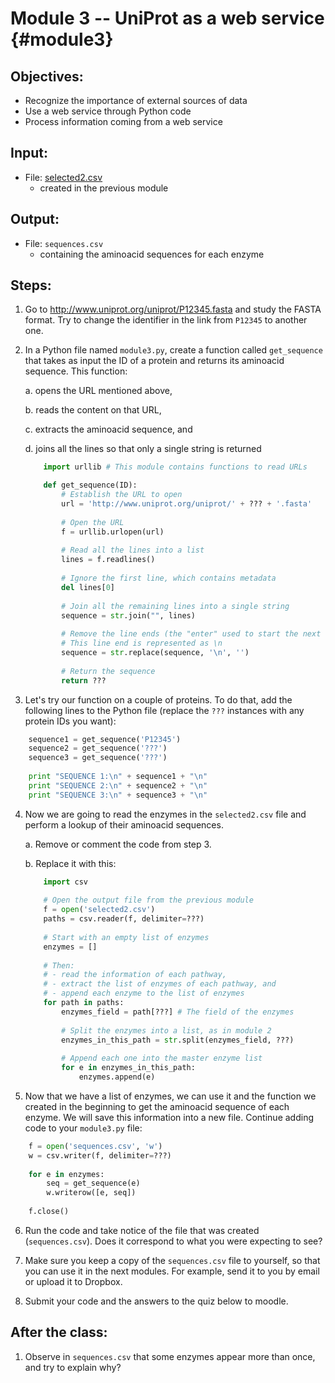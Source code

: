 # Module 3 -- UniProt as a web service {#module3}

## Objectives:
- Recognize the importance of external sources of data
- Use a web service through Python code
- Process information coming from a web service

## Input:
- File: [selected2.csv](files/selected2.csv)
    - created in the previous module

## Output:
- File: `sequences.csv`
    - containing the aminoacid sequences for each enzyme

## Steps:
1. Go to <http://www.uniprot.org/uniprot/P12345.fasta> and study the FASTA format.
Try to change the identifier in the link from `P12345` to another one.

2. In a Python file named `module3.py`, create a function called `get_sequence` that takes as input the ID of a protein and returns its aminoacid sequence.
This function:

    a. opens the URL mentioned above,
    
    b. reads the content on that URL,
    
    c. extracts the aminoacid sequence, and
    
    d. joins all the lines so that only a single string is returned
    ```python
        import urllib # This module contains functions to read URLs

        def get_sequence(ID):
            # Establish the URL to open
            url = 'http://www.uniprot.org/uniprot/' + ??? + '.fasta'
            
            # Open the URL
            f = urllib.urlopen(url)
            
            # Read all the lines into a list
            lines = f.readlines()
            
            # Ignore the first line, which contains metadata
            del lines[0]
            
            # Join all the remaining lines into a single string
            sequence = str.join("", lines)
            
            # Remove the line ends (the "enter" used to start the next line)
            # This line end is represented as \n
            sequence = str.replace(sequence, '\n', '')
            
            # Return the sequence
            return ???
    ```

3. Let's try our function on a couple of proteins.
To do that, add the following lines to the Python file (replace the `???` instances with any protein IDs you want):
```python
    sequence1 = get_sequence('P12345')
    sequence2 = get_sequence('???')
    sequence3 = get_sequence('???')
    
    print "SEQUENCE 1:\n" + sequence1 + "\n"
    print "SEQUENCE 2:\n" + sequence2 + "\n"
    print "SEQUENCE 3:\n" + sequence3 + "\n"
```

4. Now we are going to read the enzymes in the `selected2.csv` file and perform a lookup of their aminoacid sequences.
    
    a. Remove or comment the code from step 3.
    
    b. Replace it with this:
    ```python
        import csv
        
        # Open the output file from the previous module
        f = open('selected2.csv')
        paths = csv.reader(f, delimiter=???)
        
        # Start with an empty list of enzymes
        enzymes = []
        
        # Then:
        # - read the information of each pathway,
        # - extract the list of enzymes of each pathway, and
        # - append each enzyme to the list of enzymes
        for path in paths:
            enzymes_field = path[???] # The field of the enzymes
            
            # Split the enzymes into a list, as in module 2
            enzymes_in_this_path = str.split(enzymes_field, ???)
            
            # Append each one into the master enzyme list
            for e in enzymes_in_this_path:
                enzymes.append(e)
    ```

5. Now that we have a list of enzymes, we can use it and the function we created in the beginning to get the aminoacid sequence of each enzyme.
We will save this information into a new file.
Continue adding code to your `module3.py` file:
```python
    f = open('sequences.csv', 'w')
    w = csv.writer(f, delimiter=???)
    
    for e in enzymes:
        seq = get_sequence(e)
        w.writerow([e, seq])
    
    f.close()
```

6. Run the code and take notice of the file that was created (`sequences.csv`).
Does it correspond to what you were expecting to see?

7. Make sure you keep a copy of the `sequences.csv` file to yourself, so that you can use it in the next modules.
For example, send it to you by email or upload it to Dropbox.

8. Submit your code and the answers to the quiz below to moodle.


## After the class:
1. Observe in `sequences.csv` that some enzymes appear more than once, and try to explain why?
